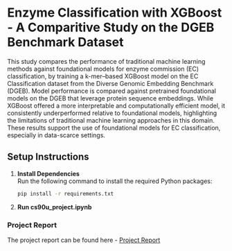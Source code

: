 # Enzyme Classification with XGBoost - A Comparitive Study on the DGEB Benchmark Dataset

This study compares the performance of traditional machine learning methods against foundational models for enzyme commission (EC) classification, by training a k-mer–based XGBoost model on the EC Classification dataset from the Diverse Genomic Embedding Benchmark (DGEB). Model performance is compared against pretrained foundational models on the DGEB that leverage protein sequence embeddings. While XGBoost offered a more interpretable and computationally efficient model, it consistently underperformed relative to foundational models, highlighting the limitations of traditional machine
learning approaches in this domain. These results support the use of foundational models for EC classification, especially in data-scarce settings.

## Setup Instructions

1. **Install Dependencies**  
   Run the following command to install the required Python packages:

   ```bash
   pip install -r requirements.txt
   ```

2. **Run cs90u_project.ipynb**


### Project Report

The project report can be found here - [Project Report](https://drive.google.com/file/d/1SwEb9hyeX_6k-G8lQYDEy0oe_erkJhPX/view?usp=sharing)
